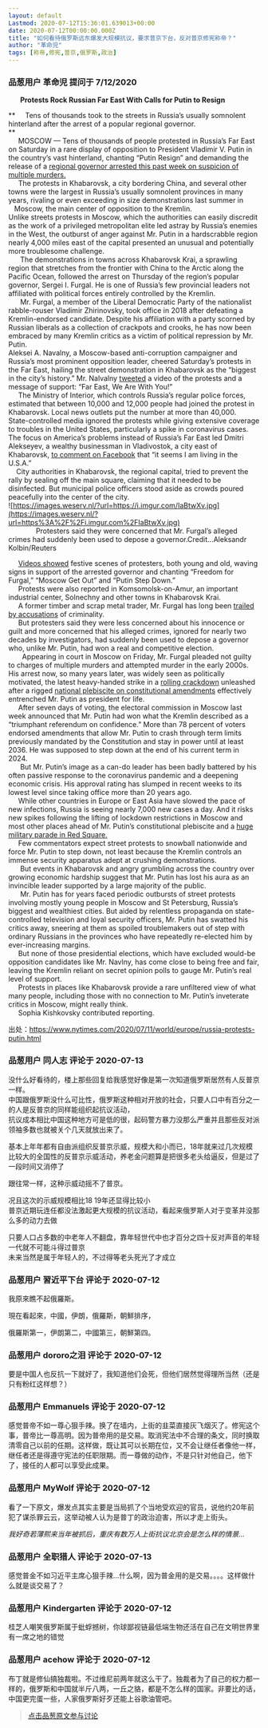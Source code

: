```yaml
---
layout: default
Lastmod: 2020-07-12T15:36:01.639013+00:00
date: 2020-07-12T00:00:00.000Z
title: "如何看待俄罗斯远东爆发大规模抗议，要求普京下台，反对普京修宪称帝？"
author: "革命児"
tags: [称帝,修宪,普京,俄罗斯,政治]
---
```



### 品葱用户 **革命児** 提问于 7/12/2020
    
      **Protests Rock Russian Far East With Calls for Putin to Resign**  
  
**     Tens of thousands took to the streets in Russia’s usually somnolent hinterland after the arrest of a popular regional governor.  
**  
     MOSCOW — Tens of thousands of people protested in Russia’s Far East on Saturday in a rare display of opposition to President Vladimir V. Putin in the country’s vast hinterland, chanting “Putin Resign” and demanding the release of a [regional governor arrested this past week on suspicion of multiple murders.]( "https://www.nytimes.com/2020/07/10/world/europe/russian-governor-arrested-murders.html")  
     The protests in Khabarovsk, a city bordering China, and several other towns were the largest in Russia’s usually somnolent provinces in many years, rivaling or even exceeding in size demonstrations last summer in           Moscow, the main center of opposition to the Kremlin.  
Unlike streets protests in Moscow, which the authorities can easily discredit as the work of a privileged metropolitan elite led astray by Russia’s enemies in the West, the outburst of anger against Mr. Putin in a hardscrabble region nearly 4,000 miles east of the capital presented an unusual and potentially more troublesome challenge.  
      The demonstrations in towns across Khabarovsk Krai, a sprawling region that stretches from the frontier with China to the Arctic along the Pacific Ocean, followed the arrest on Thursday of the region’s popular governor, Sergei I. Furgal. He is one of Russia’s few provincial leaders not affiliated with political forces entirely controlled by the Kremlin.  
      Mr. Furgal, a member of the Liberal Democratic Party of the nationalist rabble-rouser Vladimir Zhirinovsky, took office in 2018 after defeating a Kremlin-endorsed candidate. Despite his affiliation with a party scorned by Russian liberals as a collection of crackpots and crooks, he has now been embraced by many Kremlin critics as a victim of political repression by Mr. Putin.  
Aleksei A. Navalny, a Moscow-based anti-corruption campaigner and Russia’s most prominent opposition leader, cheered Saturday’s protests in the Far East, hailing the street demonstration in Khabarovsk as the “biggest in the city’s history.” Mr. Nalvalny [tweeted]( "https://twitter.com/navalny/status/1281807474383781889") a video of the protests and a message of support: “Far East, We Are With You!”  
     The Ministry of Interior, which controls Russia’s regular police forces, estimated that between 10,000 and 12,000 people had joined the protest in Khabarovsk. Local news outlets put the number at more than 40,000.  
State-controlled media ignored the protests while giving extensive coverage to troubles in the United States, particularly a spike in coronavirus cases. The focus on America’s problems instead of Russia’s Far East led Dmitri Alekseyev, a wealthy businessman in Vladivostok, a city east of Khabarovsk, [to comment on Facebook]( "https://www.facebook.com/dmitriy.alekseev.dns/posts/3234127613321753") that “it seems I am living in the U.S.A.”  
    City authorities in Khabarovsk, the regional capital, tried to prevent the rally by sealing off the main square, claiming that it needed to be disinfected. But municipal police officers stood aside as crowds poured peacefully into the center of the city.  
![https://images.weserv.nl/?url=https://i.imgur.com/IaBtwXv.jpg](https://images.weserv.nl/?url=https%3A%2F%2Fi.imgur.com%2FIaBtwXv.jpg)  
              Protesters said they were concerned that Mr. Furgal’s alleged crimes had suddenly been used to depose a governor.Credit...Aleksandr Kolbin/Reuters  
  
     [Videos showed]( "https://www.youtube.com/watch?time_continue=68&v=TswfGS4A_-Y&feature=emb_title") festive scenes of protesters, both young and old, waving signs in support of the arrested governor and chanting “Freedom for Furgal,” “Moscow Get Out” and “Putin Step Down.”  
     Protests were also reported in Komsomolsk-on-Amur, an important industrial center, Solnechny and other towns in Khabarovsk Krai.  
     A former timber and scrap metal trader, Mr. Furgal has long been [trailed by accusations]( "https://www.nytimes.com/2020/07/10/world/europe/russian-governor-arrested-murders.html") of criminality.  
     But protesters said they were less concerned about his innocence or guilt and more concerned that his alleged crimes, ignored for nearly two decades by investigators, had suddenly been used to depose a governor who, unlike Mr. Putin, had won a real and competitive election.  
       Appearing in court in Moscow on Friday, Mr. Furgal pleaded not guilty to charges of multiple murders and attempted murder in the early 2000s. His arrest now, so many years later, was widely seen as politically motivated, the latest heavy-handed strike in a [rolling crackdown]( "https://www.nytimes.com/2020/07/07/world/europe/russia-ivan-safronov-treason.html") unleashed after a rigged [national plebiscite on constitutional amendments]( "https://www.nytimes.com/2020/07/01/world/europe/putin-referendum-vote-russia.html") effectively entrenched Mr. Putin as president for life.  
     After seven days of voting, the electoral commission in Moscow last week announced that Mr. Putin had won what the Kremlin described as a “triumphant referendum on confidence.” More than 78 percent of voters endorsed amendments that allow Mr. Putin to crash through term limits previously mandated by the Constitution and stay in power until at least 2036. He was supposed to step down at the end of his current term in 2024.  
      But Mr. Putin’s image as a can-do leader has been badly battered by his often passive response to the coronavirus pandemic and a deepening economic crisis. His approval rating has slumped in recent weeks to its lowest level since taking office more than 20 years ago.  
     While other countries in Europe or East Asia have slowed the pace of new infections, Russia is seeing nearly 7,000 new cases a day. And it risks new spikes following the lifting of lockdown restrictions in Moscow and most other places ahead of Mr. Putin’s constitutional plebiscite and a [huge military parade in Red Square.]( "https://www.nytimes.com/2020/06/24/world/europe/russia-coronavirus-parade.html")  
     Few commentators expect street protests to snowball nationwide and force Mr. Putin to step down, not least because the Kremlin controls an immense security apparatus adept at crushing demonstrations.  
      But events in Khabarovsk and angry grumbling across the country over growing economic hardship suggest that Mr. Putin has lost his aura as an invincible leader supported by a large majority of the public.  
      Mr. Putin has for years faced periodic outbursts of street protests involving mostly young people in Moscow and St Petersburg, Russia’s biggest and wealthiest cities. But aided by relentless propaganda on state-controlled television and loyal security officers, Mr. Putin has swatted his critics away, sneering at them as spoiled troublemakers out of step with ordinary Russians in the provinces who have repeatedly re-elected him by ever-increasing margins.  
     But none of those presidential elections, which have excluded would-be opposition candidates like Mr. Navlny, has come close to being free and fair, leaving the Kremlin reliant on secret opinion polls to gauge Mr. Putin’s real level of support.  
     Protests in places like Khabarovsk provide a rare unfiltered view of what many people, including those with no connection to Mr. Putin’s inveterate critics in Moscow, might really think.  
     Sophia Kishkovsky contributed reporting.  
  
出处：https://www.nytimes.com/2020/07/11/world/europe/russia-protests-putin.html
    
                

### 品葱用户 **同人志** 评论于 2020-07-13
        
没什么好看待的，楼上那些回复给我感觉好像是第一次知道俄罗斯居然有人反普京一样。  
中国跟俄罗斯没什么可比性，俄罗斯这种相对开放的社会，只要人口中有百分之一的人是反普京的同样能组织起抗议活动，  
抗议成本相比中国这种地方可是低的很，起码警方暴力没那么严重并且那些反对派领袖多数也就被关个几天就放出来了。  
  
基本上年年都有自由派组织反普京示威，规模大和小而已，18年就来过几次规模比较大的全国性的反普京示威活动，养老金问题算是把很多老头给逼反，但是过了一段时间又消停了  
  
  
跟往常一样，这种示威动摇不了普京。  
  
况且这次的示威规模相比18 19年还显得比较小  
普京近期玩连任都没法激起更大规模的抗议活动，看起来俄罗斯人对于变革并没那么多的动力去做  
  
只要人口占多数的中老年人不翻盘，靠年轻世代中也才百分之四十反对声音的年轻一代就不可能斗得过普京  
未来当然是属于年轻人的，不过得等老头死光了才成立
        
                

### 品葱用户 **習近平下台** 评论于 2020-07-12
        
我原來瞧不起俄羅斯。  
  
現在看起來，中國，伊朗，俄羅斯，朝鮮排序，  
  
俄羅斯第一，伊朗第二，中國第三，朝鮮第四。
        
                

### 品葱用户 **dororo之泪** 评论于 2020-07-12
        
要是中国人也反抗一下就好了，我知道他们会死，但他们居然觉得理所当然（还是只有粉红这样想？）
        
                

### 品葱用户 **Emmanuels** 评论于 2020-07-12
        
感觉普帝不如一尊心狠手辣。换了在墙内，上街的韭菜直接灰飞烟灭了。修宪这个事，普帝比一尊高明。因为普帝用的是交易。取消宪法中不合理的条文，同时换取清零自己以前的任期。这样做，既让其可以长期在位，又不会让继任者像他一样，继任者还是得遵守宪法的任职限期。而一尊做的动作，不是只针对他自己，他下了，接任的人都可以享受此成果。
        
                

### 品葱用户 **MyWolf** 评论于 2020-07-12
        
看了一下原文，爆发点其实主要是当局抓了个当地受欢迎的官员，说他约20年前犯了谋杀罪云云，这举动被人认为是普丁的政治迫害，所以才走上街头。  
  
_我好奇若薄熙来当年被抓后，重庆有数万人上街抗议北京会是怎么样的情景..._
        
                

### 品葱用户 **全职猎人** 评论于 2020-07-13
        
感觉普金不如习近平主席心狠手辣...什么啊，因为普金用的是交易。。。。这样做什么就是谈交易了？
        
                

### 品葱用户 **Kindergarten** 评论于 2020-07-12
        
桂芝人嘲笑俄罗斯属于蚍蜉撼树，你球鄙视链最低端生物还活在自己在文明世界里有一席之地的错觉
        
                

### 品葱用户 **acehow** 评论于 2020-07-12
        
布丁就是修仙搞独裁啦。不过维尼前两年就这么干了。独裁者为了自己的权力都一样的，俄罗斯和中国就半斤八两，一丘之貉，都是不怎么样的国家。非要比的话，中国更完蛋一些，人家俄罗斯好歹还能上谷歌油管吧。
        
                





> [点击品葱原文参与讨论](https://pincong.rocks/question/28420)

